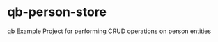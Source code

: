 qb-person-store
===============

qb Example Project for performing CRUD operations on person entities
